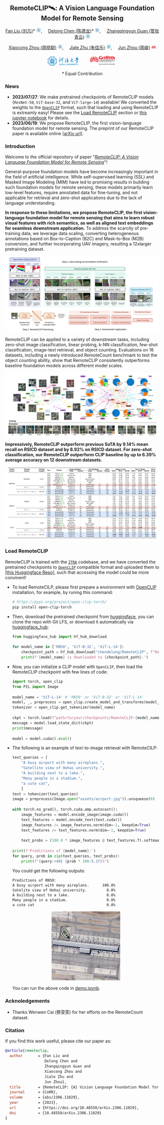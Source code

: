 <div align="center">

## RemoteCLIP🛰️: A Vision Language Foundation Model for Remote Sensing

[Fan Liu (刘凡)](https://multimodality.group/author/%E5%88%98%E5%87%A1/)*
<img src="assets/hhu_logo.png" alt="Logo" width="15">, &nbsp; &nbsp; 
[Delong Chen (陈德龙)](https://chendelong.world/)*
<img src="assets/hhu_logo.png" alt="Logo" width="15">, &nbsp; &nbsp; 
[Zhangqingyun Guan (管张青云)]() 
<img src="assets/hhu_logo.png" alt="Logo" width="15">

[Xiaocong Zhou (周晓聪)]()
<img src="assets/hhu_logo.png" alt="Logo" width="15">, &nbsp; &nbsp; 
[Jiale Zhu (朱佳乐)]() 
<img src="assets/hhu_logo.png" alt="Logo" width="15">, &nbsp; &nbsp; 
[Jun Zhou (周峻)](https://experts.griffith.edu.au/7205-jun-zhou) 
<img src="assets/griffith_logo.png" alt="Logo" width="15">

<img src="assets/hhu_logo_text.png" alt="Logo" width="100"> &nbsp; &nbsp;  &nbsp; &nbsp; 
<img src="assets/griffith_logo_text.png" alt="Logo" width="90">

\* Equal Contribution

</div>


### News

- **2023/07/27**: We make pretrained checkpoints of RemoteCLIP models (`ResNet-50`, `ViT-base-32`, and `ViT-large-14`) available! We converted the weights to the [`OpenCLIP`](https://github.com/mlfoundations/open_clip) format, such that loading and using RemoteCLIP is extreamly easy! Please see the [Load RemoteCLIP](#load-remoteclip) section or [this jupyter notebook](demo.ipynb) for details.
- **2023/06/19**: We propose RemoteCLIP, the first vision-language foundation model for remote sensing. The preprint of our RemoteCLIP paper is available online [[arXiv url]](https://arxiv.org/abs/2306.11029).

### Introduction

Welcome to the official repository of paper "[*RemoteCLIP: A Vision Language Foundation Model for Remote Sensing*](https://arxiv.org/abs/2306.11029)"! 

General-purpose foundation models have become increasingly important in the field of artificial intelligence. While self-supervised learning (SSL) and Masked Image Modeling (MIM) have led to promising results in building such foundation models for remote sensing, these models primarily learn low-level features, require annotated data for fine-tuning, and not applicable for retrieval and zero-shot applications due to the lack of language understanding. 

**In response to these limitations, we propose RemoteCLIP, the first vision-language foundation model for remote sensing that aims to learn robust visual features with rich semantics, as well as aligned text embeddings for seamless downstream application.** To address the scarcity of pre-training data, we leverage data scaling, converting heterogeneous annotations based on Box-to-Caption (B2C) and Mask-to-Box (M2B) conversion, and further incorporating UAV imagery, resulting a 12xlarger pretraining dataset. 

![](assets/figure-2.png)

RemoteCLIP can be applied to a variety of downstream tasks, including zero-shot image classification, linear probing, k-NN classification, few-shot classification, image-text retrieval, and object counting. Evaluations on 16 datasets, including a newly introduced RemoteCount benchmark to test the object counting ability, show that RemoteCLIP consistently outperforms baseline foundation models across different model scales. 

![](assets/figure-5.png)

**Impressively, RemoteCLIP outperform previous SoTA by 9.14% mean recall on RSICD dataset and by 8.92% on RSICD dataset</u>. For zero-shot classification, our RemoteCLIP outperform CLIP baseline by up to 6.39% average accuracy on 12 downstream datasets.**

![](assets/table-2.png)


### Load RemoteCLIP

RemoteCLIP is trained with the [`ITRA`](https://itra.readthedocs.io) codebase, and we have converted the pretrained checkpoints to [`OpenCLIP`](https://github.com/mlfoundations/open_clip) compatible format and uploaded them to [[this Huggingface Repo]](https://huggingface.co/chendelong/RemoteCLIP/tree/main), such that accessing the model could be more convinent!

- To load RemoteCILP, please first prepare a environment with [OpenCLIP](https://github.com/mlfoundations/open_clip) installation, for example, by runing this command:

    ```bash
    # https://pypi.org/project/open-clip-torch/
    pip install open-clip-torch
    ```

- Then, download the pretrained checkpoint from [huggingface](https://huggingface.co/chendelong/RemoteCLIP/tree/main), you can clone the repo with Git LFS, or download it automatically via [huggingface_hub](https://github.com/huggingface/huggingface_hub):

    ```python
    from huggingface_hub import hf_hub_download

    for model_name in ['RN50', 'ViT-B-32', 'ViT-L-14']:
        checkpoint_path = hf_hub_download("chendelong/RemoteCLIP", f"RemoteCLIP-{model_name}.pt", cache_dir='checkpoints')
        print(f'{model_name} is downloaded to {checkpoint_path}.')

    ```

- Now, you can initialize a CLIP model with `OpenCLIP`, then load the RemoteCLIP checkpoint with few lines of code:

    ```python
    import torch, open_clip
    from PIL import Image

    model_name = 'ViT-L-14' # 'RN50' or 'ViT-B-32' or 'ViT-L-14'
    model, _, preprocess = open_clip.create_model_and_transforms(model_name)
    tokenizer = open_clip.get_tokenizer(model_name)

    ckpt = torch.load(f"path/to/your/checkpoints/RemoteCLIP-{model_name}.pt", map_location="cpu")
    message = model.load_state_dict(ckpt)
    print(message)

    model = model.cuda().eval()
    ```

- The following is an example of text-to-image retrieval with RemoteCILP:

    ```python
    text_queries = [
        "A busy airport with many aireplans.", 
        "Satellite view of Hohai university.", 
        "A building next to a lake.", 
        "Many people in a stadium.", 
        "a cute cat",
        ]
    text = tokenizer(text_queries)
    image = preprocess(Image.open("assets/airport.jpg")).unsqueeze(0)

    with torch.no_grad(), torch.cuda.amp.autocast():
        image_features = model.encode_image(image.cuda())
        text_features = model.encode_text(text.cuda())
        image_features /= image_features.norm(dim=-1, keepdim=True)
        text_features /= text_features.norm(dim=-1, keepdim=True)

        text_probs = (100.0 * image_features @ text_features.T).softmax(dim=-1).cpu().numpy()[0]

    print(f'Predictions of {model_name}:')
    for query, prob in zip(text_queries, text_probs):
        print(f"{query:<40} {prob * 100:5.1f}%")
    ```

    You could get the following outputs:
    ```
    Predictions of RN50:
    A busy airport with many aireplans.      100.0%
    Satelite view of Hohai university.         0.0%
    A building next to a lake.                 0.0%
    Many people in a stadium.                  0.0%
    a cute cat                                 0.0%
    ```

    <div align="center">
    <img src="assets/airport.jpg" alt="airport" width="224">
    </div>

    You can run the above code in [demo.ipynb](demo.ipynb).


### Acknoledgements

- Thanks Wenwen Cai (蔡雯雯) for her efforts on the RemoteCount dataset.

### Citation

If you find this work useful, please cite our paper as:

```bibtex
@article{remoteclip,
  author       = {Fan Liu and
                  Delong Chen and
                  Zhangqingyun Guan and
                  Xiaocong Zhou and
                  Jiale Zhu and
                  Jun Zhou},
  title        = {RemoteCLIP: {A} Vision Language Foundation Model for Remote Sensing},
  journal      = {CoRR},
  volume       = {abs/2306.11029},
  year         = {2023},
  url          = {https://doi.org/10.48550/arXiv.2306.11029},
  doi          = {10.48550/arXiv.2306.11029}
}
```
